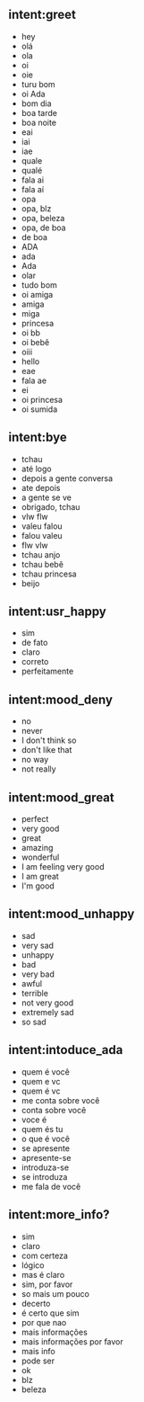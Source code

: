 ## intent:greet
- hey
- olá
- ola
- oi
- oie
- turu bom
- oi Ada
- bom dia
- boa tarde
- boa noite
- eai
- iai
- iae
- quale
- qualé
- fala ai
- fala aí
- opa
- opa, blz
- opa, beleza
- opa, de boa
- de boa
- ADA
- ada
- Ada
- olar
- tudo bom
- oi amiga
- amiga
- miga
- princesa
- oi bb
- oi bebê
- oiii
- hello
- eae
- fala ae
- ei
- oi princesa
- oi sumida

## intent:bye
- tchau
- até logo
- depois a gente conversa
- ate depois
- a gente se ve
- obrigado, tchau
- vlw flw
- valeu falou
- falou valeu
- flw vlw
- tchau anjo
- tchau bebê
- tchau princesa
- beijo

## intent:usr_happy
- sim
- de fato
- claro
- correto
- perfeitamente

## intent:mood_deny
- no
- never
- I don't think so
- don't like that
- no way
- not really

## intent:mood_great
- perfect
- very good
- great
- amazing
- wonderful
- I am feeling very good
- I am great
- I'm good

## intent:mood_unhappy
- sad
- very sad
- unhappy
- bad
- very bad
- awful
- terrible
- not very good
- extremely sad
- so sad

## intent:intoduce_ada
- quem é você
- quem e vc
- quem é vc
- me conta sobre você
- conta sobre você
- voce é
- quem és tu
- o que é você
- se apresente
- apresente-se
- introduza-se
- se introduza
- me fala de você

## intent:more_info?
- sim
- claro
- com certeza
- lógico
- mas é claro
- sim, por favor
- so mais um pouco
- decerto
- é certo que sim
- por que nao
- mais informações
- mais informações por favor
- mais info
- pode ser
- ok
- blz
- beleza
